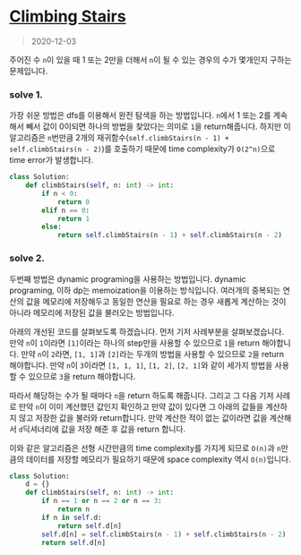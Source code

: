 # [Climbing Stairs](https://leetcode.com/explore/interview/card/top-interview-questions-easy/97/dynamic-programming/569/)

> 2020-12-03

주어진 수 `n`이 있을 때 1 또는 2만을 더해서 `n`이 될 수 있는 경우의 수가 몇개인지 구하는 문제입니다.

### solve 1.
가장 쉬운 방법은 dfs를 이용해서 완전 탐색을 하는 방법입니다. 
`n`에서 1 또는 2를 계속해서 빼서 값이 0이되면 하나의 방법을 찾았다는 의미로 `1`을 return해줍니다.
하지만 이 알고리즘은 `n`번만큼 2개의 재귀함수(`self.climbStairs(n - 1) + self.climbStairs(n - 2)`)를 호출하기 때문에 
time complexity가 `O(2^n)`으로 time error가 발생합니다.

```python
class Solution:
    def climbStairs(self, n: int) -> int:
        if n < 0:
            return 0
        elif n == 0:
            return 1
        else:
            return self.climbStairs(n - 1) + self.climbStairs(n - 2)
``` 

### solve 2.
두번째 방법은 dynamic programing을 사용하는 방법입니다. dynamic programing, 이하 dp는 memoization을 이용하는 방식입니다.
여러개의 중복되는 연산의 값을 메모리에 저장해두고 동일한 연산을 필요로 하는 경우 새롭게 계산하는 것이 아니라 메모리에 저장된 값을 불러오는 방법입니다.

아래의 개선된 코드를 살펴보도록 하겠습니다. 먼저 기저 사례부분을 살펴보겠습니다.
만약 `n`이 `1`이라면 `[1]`이라는 하나의 step만을 사용할 수 있으므로 `1`을 return 해야합니다.
만약 `n`이 `2`라면, `[1, 1]`과 `[2]`라는 두개의 방법을 사용할 수 있으므로 `2`을 return 해야합니다.
만약 `n`이 `3`이라면 `[1, 1, 1]`, `[1, 2]`, `[2, 1]`와 같이 세가지 방법을 사용할 수 있으므로 `3`을 return 해야합니다.

따라서 해당하는 수가 될 때마다 `n`을 return 하도록 해줍니다.
그리고 그 다음 기저 사례로 만약 `n`이 이미 계산했던 값인지 확인하고 만약 값이 있다면 그 아래의 값들을 계산하지 않고 저장한 값을 불러와 return합니다.
만약 계산한 적이 없는 값이라면 값을 계산해서 `d`딕셔너리에 값을 저장 해준 후 값을 return 합니다.

이와 같은 알고리즘은 선형 시간만큼의 time complexity를 가지게 되므로 `O(n)`과 `n`만큼의 데이터를 저장할 메모리가 필요하기 때문에 space complexity 역시 `O(n)`입니다.

```python
class Solution:
    d = {}
    def climbStairs(self, n: int) -> int:
        if n == 1 or n == 2 or n == 3:
            return n
        if n in self.d:
            return self.d[n]
        self.d[n] = self.climbStairs(n - 1) + self.climbStairs(n - 2)
        return self.d[n]
```